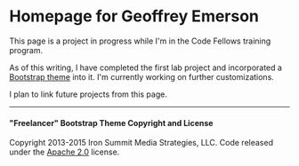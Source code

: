 # Homepage for Geoffrey Emerson

This page is a project in progress while I'm in the Code Fellows training program.

As of this writing, I have completed the first lab project and incorporated a [Bootstrap theme](http://startbootstrap.com/template-overviews/freelancer/) into it. I'm currently working on further customizations.

I plan to link future projects from this page.

---
#### "Freelancer" Bootstrap Theme Copyright and License

Copyright 2013-2015 Iron Summit Media Strategies, LLC. Code released under the [Apache 2.0](https://github.com/IronSummitMedia/startbootstrap-freelancer/blob/gh-pages/LICENSE) license.
